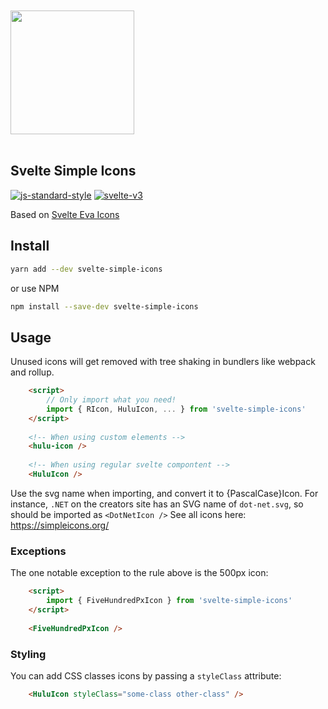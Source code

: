 <a href="https://beyonk.com">
    <br />
    <br />
    <img src="https://user-images.githubusercontent.com/218949/144224348-1b3a20d5-d68e-4a7a-b6ac-6946f19f4a86.png" width="198" />
    <br />
    <br />
</a>

## Svelte Simple Icons

[![js-standard-style](https://img.shields.io/badge/code%20style-standard-brightgreen.svg)](http://standardjs.com) [![svelte-v3](https://img.shields.io/badge/svelte-v3-blueviolet.svg)](https://svelte.dev)

Based on [Svelte Eva Icons](https://github.com/dylanblokhuis/svelte-eva-icons)

## Install

```bash
yarn add --dev svelte-simple-icons
```
or use NPM
```bash
npm install --save-dev svelte-simple-icons
```

## Usage
Unused icons will get removed with tree shaking in bundlers like webpack and rollup.
```html
    <script>
        // Only import what you need!
    	import { RIcon, HuluIcon, ... } from 'svelte-simple-icons'
    </script>
    
    <!-- When using custom elements -->
    <hulu-icon />
    
    <!-- When using regular svelte compontent -->
    <HuluIcon />
```

Use the svg name when importing, and convert it to {PascalCase}Icon. 
For instance, `.NET` on the creators site has an SVG name of `dot-net.svg`, so should be imported as `<DotNetIcon />`
See all icons here: https://simpleicons.org/

### Exceptions

The one notable exception to the rule above is the 500px icon:

```html
    <script>
    	import { FiveHundredPxIcon } from 'svelte-simple-icons'
    </script>
    
    <FiveHundredPxIcon />
```

### Styling
You can add CSS classes icons by passing a `styleClass` attribute:

```html
    <HuluIcon styleClass="some-class other-class" />
```

